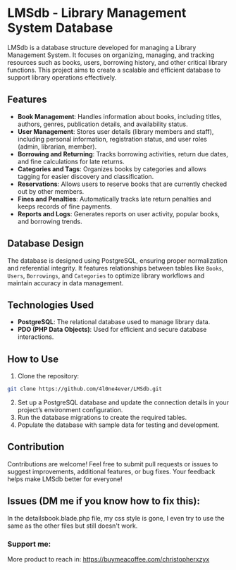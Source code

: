 # LMSdb - Library Management System Database

LMSdb is a database structure developed for managing a Library Management System. It focuses on organizing, managing, and tracking resources such as books, users, borrowing history, and other critical library functions. This project aims to create a scalable and efficient database to support library operations effectively.

## Features

- **Book Management**: Handles information about books, including titles, authors, genres, publication details, and availability status.
- **User Management**: Stores user details (library members and staff), including personal information, registration status, and user roles (admin, librarian, member).
- **Borrowing and Returning**: Tracks borrowing activities, return due dates, and fine calculations for late returns.
- **Categories and Tags**: Organizes books by categories and allows tagging for easier discovery and classification.
- **Reservations**: Allows users to reserve books that are currently checked out by other members.
- **Fines and Penalties**: Automatically tracks late return penalties and keeps records of fine payments.
- **Reports and Logs**: Generates reports on user activity, popular books, and borrowing trends.

## Database Design

The database is designed using PostgreSQL, ensuring proper normalization and referential integrity. It features relationships between tables like `Books`, `Users`, `Borrowings`, and `Categories` to optimize library workflows and maintain accuracy in data management.

## Technologies Used

- **PostgreSQL**: The relational database used to manage library data.
- **PDO (PHP Data Objects)**: Used for efficient and secure database interactions.

## How to Use

1. Clone the repository:

```bash
git clone https://github.com/4l0ne4ever/LMSdb.git
```

2. Set up a PostgreSQL database and update the connection details in your project’s environment configuration.
3. Run the database migrations to create the required tables.
4. Populate the database with sample data for testing and development.

## Contribution

Contributions are welcome! Feel free to submit pull requests or issues to suggest improvements, additional features, or bug fixes. Your feedback helps make LMSdb better for everyone!


## Issues (DM me if you know how to fix this):
In the detailsbook.blade.php file, my css style is gone, I even try to use the same as the other files but still doesn't work.


### Support me: 
More product to reach in: https://buymeacoffee.com/christopherxzyx
